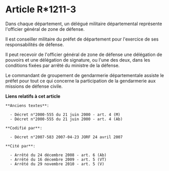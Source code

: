 # Article R*1211-3

Dans chaque département, un délégué militaire départemental représente l'officier général de zone de défense.

Il est conseiller militaire du préfet de département pour l'exercice de ses responsabilités de défense.

Il peut recevoir de l'officier général de zone de défense une délégation de pouvoirs et une délégation de signature, ou l'une
des deux, dans les conditions fixées par arrêté du ministre de la défense.

Le commandant de groupement de gendarmerie départementale assiste le préfet pour tout ce qui concerne la participation de la
gendarmerie aux missions de défense civile.

**Liens relatifs à cet article**

	**Anciens textes**:

	  - Décret n°2000-555 du 21 juin 2000 - art. 4 (M)
	  - Décret n°2000-555 du 21 juin 2000 - art. 4 (Ab)

	**Codifié par**:

	  - Décret n°2007-583 2007-04-23 JORF 24 avril 2007

	**Cité par**:

	  - Arrêté du 24 décembre 2008 - art. 6 (Ab)
	  - Arrêté du 16 décembre 2009 - art. 5 (VT)
	  - Arrêté du 29 novembre 2010 - art. 5 (V)
